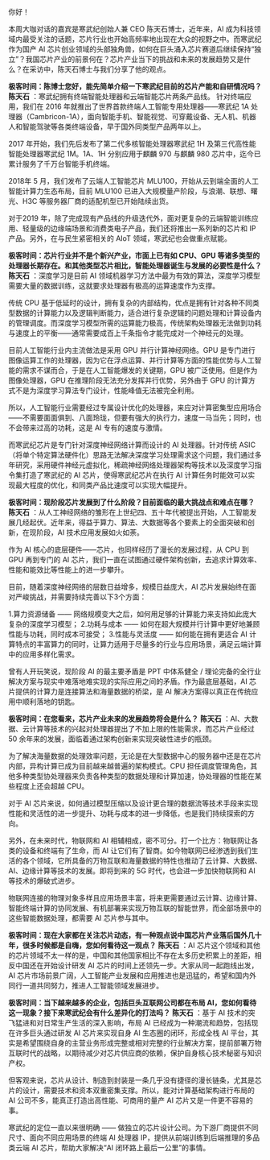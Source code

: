 你好！

本周大咖对话的嘉宾是寒武纪创始人兼 CEO 陈天石博士，近年来，AI 成为科技领域内最受关注的话题，芯片行业也开始高频率地出现在大众的视野之中。而寒武纪作为国产 AI 芯片创业领域的头部独角兽，如何在巨头涌入芯片赛道后继续保持“独立”？我国芯片产业的前景何在？芯片产业当下的挑战和未来的发展趋势又是什么？在采访中，陈天石博士与我们分享了他的观点。

**极客时间：陈博士您好，能先简单介绍一下寒武纪目前的芯片产能和自研情况吗？** 
**陈天石** ：寒武纪拥有终端智能处理器和云端智能芯片两条产品线。
针对终端应用，我们在 2016 年就推出了世界首款终端人工智能专用处理器——寒武纪 1A 处理器（Cambricon-1A），面向智能手机、智能视觉、可穿戴设备、无人机、机器人和智能驾驶等各类终端设备，早于国外同类型产品两年以上。

2017 年开始，我们先后发布了第二代多核智能处理器寒武纪 1H 及第三代高性能智能处理器寒武纪 1M。1A、1H 分别应用于麒麟 970 与麒麟 980 芯片中，迄今已累计服务了千万台智能手机终端。

2018年 5 月，我们发布了云端人工智能芯片 MLU100，开始从云到端全面的人工智能计算力生态布局，目前 MLU100 已进入大规模量产阶段，与浪潮、联想、曙光、H3C 等服务器厂商的适配机型已开始陆续出货。

对于2019 年，除了完成现有产品线的升级迭代外，面对更复杂的云端智能训练应用、轻量级的边缘端场景和消费类电子产品，我们还将推出一系列新的芯片和 IP 产品。另外，在与民生紧密相关的 AIoT 领域，寒武纪也会做重点赋能。

**极客时间：芯片行业并不是个新兴产业，市面上已有如 CPU、GPU 等诸多类型的处理器长期存在。和其他类型芯片相比，智能处理器诞生与发展的必要性是什么？** 
**陈天石** ：深度学习是目前 AI 领域机器学习方法中最为有效的算法，深度学习模型需要大量的数据训练，这就要求处理器有极高的运算速度作为支撑。

传统 CPU 基于低延时的设计，拥有复杂的内部结构，优点是拥有针对各种不同类型数据的计算能力以及逻辑判断能力，适合进行复杂逻辑的问题处理和计算设备内的管理调度。而深度学习模型所需的运算能力极高，传统架构处理器无法做到功耗与速度上的平衡——通常需要成百上千条指令才能完成对一个神经元的处理。

目前人工智能行业内主流做法是采用 GPU 并行计算神经网络。GPU 是专门进行图像运算工作的处理器，因为它在浮点运算、并行计算等方面的性能优势与人工智能的需求不谋而合，于是在人工智能爆发的关键期，GPU 被广泛使用。但是作为图像处理器，GPU 在推理阶段无法充分发挥并行优势，另外由于 GPU 的计算方式不是为深度学习算法专门设计，性能峰值无法被完全利用。

所以，人工智能行业需要经过专属设计优化的处理器，来应对计算密集型应用场合——不需要面面俱到、八面玲珑，但要有强大的执行力，速度一马当先；同时，也不会带来过高的功耗，这是 AI 专有的速度与激情。

而寒武纪芯片是专门针对深度神经网络计算而设计的 AI 处理器。针对传统 ASIC（将单个特定算法硬件化）思路无法解决深度学习处理需求这个问题，我们通过多年研究，采用硬件神经元虚拟化，稀疏神经网络处理器架构等技术以及深度学习指令集打造了寒武纪的 AI 芯片，使得寒武纪芯片在执行 AI 计算任务时能效可以实现最大程度的优化，和同类产品比速度可以实现大幅提升。

**极客时间：现阶段芯片发展到了什么阶段？目前面临的最大挑战点和难点在哪？** 
**陈天石** ：从人工神经网络的雏形在上世纪四、五十年代被提出开始，人工智能发展几经起伏。近年来，得益于算力、算法、大数据等各个要素上的全面突破和创新，在现阶段，AI 技术应用发展如火如荼。

作为 AI 核心的底层硬件——芯片，也同样经历了漫长的发展过程，从 CPU 到 GPU 再到专门的 AI 芯片，我们一直在试图通过硬件架构创新，去追求计算效率、性能和能效比等性能上的进一步攀升。

目前，随着深度神经网络的层数日益增多，规模日益庞大，AI 芯片发展始终在面对严峻挑战，并需要持续完善以下3个方面：

1.算力资源储备 —— 网络规模变大之后，如何用足够的计算能力来支持如此庞大复杂的深度学习模型；
2.功耗与成本 —— 如何在超大规模并行计算中更好地兼顾性能与功耗，同时成本可接受；
3.性能与灵活度 —— 如何能在拥有更适合 AI 计算特点的丰富算力的同时，让算力适用于尽量多的行业与应用场景，满足云端计算中的应用多样化需求。

曾有人开玩笑说，现阶段 AI 的最主要矛盾是 PPT 中体系健全 / 理论完备的全行业解决方案与现实中难落地难实现的实际应用之间的矛盾。作为最底层基础，AI 芯片提供的计算力是连接算法和海量数据的桥梁，是 AI 解决方案得以真正在传统应用中顺利落地的钥匙。

**极客时间：在您看来，芯片产业未来的发展趋势将会是什么？** 
**陈天石** ：AI、大数据、云计算等技术的兴起对处理器提出了不加上限的性能需求，而芯片产业经过 50 余年来的发展，面临着通过架构创新来实现突破性进步的瓶颈。

为了解决海量数据的处理效率问题，无论是在大型数据中心的服务器中还是在芯片内部，异构计算已成为目前越来越普遍的架构模式。CPU 担任调度管理角色，其他多种类型协处理器来负责各种类型的数据处理和计算加速，协处理器的性能在某些程度上还会超越 CPU。

对于 AI 芯片来说，如何通过模型压缩以及设计更合理的数据流等技术手段来实现性能和灵活性的进一步提升、功耗与成本的进一步降低，也是我们持续探索的方向。

另外，在未来时代，物联网和 AI 相辅相成，密不可分。打一个比方：物联网让各类的设备和终端有了生命，而 AI 让它们有了智商。如今物联网已经渗透到我们生活的各个领域，它所具备的万物互联和海量数据的特性也推动了云计算、大数据、AI、边缘计算等技术的发展。即将到来的 5G 时代，也会进一步加快物联网和 AI 等技术的爆破式进步。

物联网连接的物理对象多样且应用场景丰富，将来更需要通过云计算、边缘计算、智能终端计算的协同发展、有机部署来实现万物互联的智能世界，而全部场景中的这些智能数据处理，都需要 AI 芯片参与其中。

**极客时间：现在大家都在关注芯片动态，有一种观点说中国芯片产业落后国外几十年，很多时候都是自嗨，您如何看待这一观点？** 
**陈天石** ：AI 芯片这个领域和其他的芯片领域不太一样的是，中国和其他国家相比不存在太多历史积累上的差距，相反中国还在开始设计研发 AI 芯片的时间上还领先一步。大家从同一起跑线出发，AI 芯片市场前景广阔，人工智能产业发展和应用推进也是迅猛的，希望和国内外同行一道共同努力，推进人工智能领域发展进步。

**极客时间：当下越来越多的企业，包括巨头互联网公司都在布局 AI，您如何看待这一现象？接下来寒武纪会有什么差异化的打法吗？** 
**陈天石** ：基于 AI 技术的突飞猛进和对日常生产生活的深入影响，布局 AI 已经成为一种潮流和趋势，包括现在许多巨头通过研发 AI 芯片来实现自身 AI 生态圈的闭环，形成全栈 AI 平台，其实是希望围绕自身的主营业务形成完整或相对完整的行业解决方案，提前部署万物互联时代的战略，以期待减少对芯片供应商的依赖，保护自身核心技术秘密与知识产权。

但客观来说，芯片从设计、制造到封装是一条几乎没有捷径的漫长链条，尤其是芯片的设计，需要技术和资本双重密集支撑。所以，能对计算基础架构进行布局的 AI 公司不多，能真正打造出高性能、可商用的量产 AI 芯片又是一件更不容易的事。

寒武纪的定位一直以来很明确 —— 做独立的芯片设计公司。为下游厂商提供不同尺寸、面向不同应用场景的终端 AI 处理器 IP，提供从前端训练到后端推理的多品类云端 AI 芯片，帮助大家解决“AI 闭环路上最后一公里”的事情。

